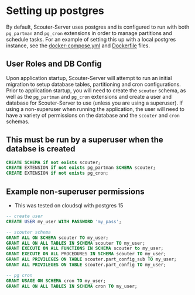 # Setting up postgres

By default, Scouter-Server uses postgres and is configured to run with both `pg_partman` and `pg_cron` extensions in order to manage partitions and schedule tasks. For an example of setting this up with a local postgres instance, see the [docker-compose.yml](../docker-compose.yml) and [Dockerfile](../Dockerfile) files.

## User Roles and DB Config

Upon application startup, Scouter-Server will attempt to run an initial migration to setup database tables, partitioning and cron configurations. Prior to application startup, you will need to create the `scouter` schema, as well as the `pg_partman` and `pg_cron` extensions and create a user and database for Scouter-Server to use (unless you are using a superuser). If using a non-superuser when running the application, the user will need to have a variety of permissions on the database and the `scouter` and `cron` schemas.

## This must be run by a superuser when the databse is created
```sql
CREATE SCHEMA if not exists scouter;
CREATE EXTENSION if not exists pg_partman SCHEMA scouter;
CREATE EXTENSION if not exists pg_cron;
```


## Example non-superuser permissions

- This was tested on cloudsql with postgres 15

```sql
-- create user
CREATE USER my_user WITH PASSWORD 'my_pass';

-- scouter schema
GRANT ALL ON SCHEMA scouter TO my_user;
GRANT ALL ON ALL TABLES IN SCHEMA scouter TO my_user;
GRANT EXECUTE ON ALL FUNCTIONS IN SCHEMA scouter to my_user;
GRANT EXECUTE ON ALL PROCEDURES IN SCHEMA scouter TO my_user;
GRANT ALL PRIVILEGES ON TABLE scouter.part_config_sub TO my_user;
GRANT ALL PRIVILEGES ON TABLE scouter.part_config TO my_user;

-- pg cron
GRANT USAGE ON SCHEMA cron TO my_user;
GRANT ALL ON ALL TABLES IN SCHEMA cron TO my_user;
```



